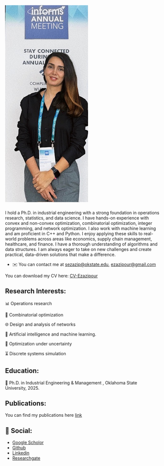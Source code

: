 ![Hi!](https://raw.githubusercontent.com/SorayaEzazipour/SorayaEzazipour.github.io/master/my_pic_informs.jpg)
========================================================================================================================================

I hold a Ph.D. in industrial engineering with a strong foundation in operations research, statistics, and data science. I have hands-on experience with convex and non-convex optimization, combinatorial optimization, integer programming, and network optimization. I also work with machine learning and am proficient in C++ and Python. I enjoy applying these skills to real-world problems across areas like economics, supply chain management, healthcare, and finance. I have a thorough understanding of algorithms and data structures. I am always eager to take on new challenges and create practical, data-driven solutions that make a difference.

* ✉️  You can contact me at sezazip@okstate.edu, ezazipour@gmail.com

You can download my CV here: [CV-Ezazipour](https://github.com/SorayaEzazipour/SorayaEzazipour.github.io/btree/master/Soraya_Ezazipur.pdf)


 Research Interests:
---

📊 Operations research

🧩 Combinatorial optimization

🌐 Design and analysis of networks

🤖  Artificial intelligence and machine learning.

🎲 Optimization under uncertainty

⏳ Discrete systems simulation



  Education:
---
📖 Ph.D. in Industrial Engineering & Management , Oklahoma State University, 2025.


 Publications:
---
You can find my publications here [link](https://scholar.google.com/citations?user=CgtEausAAAAJ&hl=en)

👥 Social:
---
- [Google Scholor](https://scholar.google.com/citations?user=CgtEausAAAAJ&hl=en)
- [Github](https://github.com/SorayaEzazipour)
- [Linkedin](https://www.linkedin.com/in/soraya-ezazipour-6630b732/)
- [Researchgate](https://www.researchgate.net/profile/Soraya-Ezazipour)
